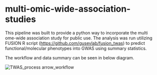 # multi-omic-wide-association-studies

This pipeline was built to provide a python way to incorporate the multi ome-wide association study for public use. 
The analysis was run utilizing FUSION R script (https://github.com/gusevlab/fusion_twas) to predict functional/molecular phenotypes into GWAS 
using summary statistics.

The workflow and data summary can be seen in below diagram.


![TWAS_process arrow_workflow](https://user-images.githubusercontent.com/38105029/145845111-ffcb691e-b14c-49f7-bf32-d17fc81357bc.png)
